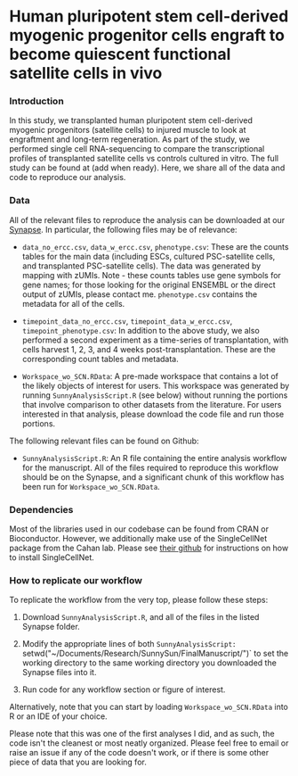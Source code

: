 # Human pluripotent stem cell-derived myogenic progenitor cells engraft to become quiescent functional satellite cells in vivo

### Introduction
In this study, we transplanted human pluripotent stem cell-derived myogenic progenitors (satellite cells) to injured muscle to look at engraftment and long-term regeneration. As part of the study, we performed single cell RNA-sequencing to compare the transcriptional profiles of transplanted satellite cells vs controls cultured in vitro. The full study can be found at (add when ready). Here, we share all of the data and code to reproduce our analysis.

### Data
All of the relevant files to reproduce the analysis can be downloaded at our [Synapse](https://www.synapse.org/#!Synapse:syn24178532/files/). In particular, the following files may be of relevance:

- `data_no_ercc.csv`, `data_w_ercc.csv`, `phenotype.csv`: These are the counts tables for the main data (including ESCs, cultured PSC-satellite cells, and transplanted PSC-satellite cells). The data was generated by mapping with zUMIs. Note - these counts tables use gene symbols for gene names; for those looking for the original ENSEMBL or the direct output of zUMIs, please contact me. `phenotype.csv` contains the metadata for all of the cells.

- `timepoint_data_no_ercc.csv`, `timepoint_data_w_ercc.csv`, `timepoint_phenotype.csv`: In addition to the above study, we also performed a second experiment as a time-series of transplantation, with cells harvest 1, 2, 3, and 4 weeks post-transplantation. These are the corresponding count tables and metadata.

- `Workspace_wo_SCN.RData`: A pre-made workspace that contains a lot of the likely objects of interest for users. This workspace was generated by running `SunnyAnalysisScript.R` (see below) without running the portions that involve comparison to other datasets from the literature. For users interested in that analysis, please download the code file and run those portions.

The following relevant files can be found on Github:

- `SunnyAnalysisScript.R`: An R file containing the entire analysis workflow for the manuscript. All of the files required to reproduce this workflow should be on the Synapse, and a significant chunk of this workflow has been run for `Workspace_wo_SCN.RData`.

### Dependencies
Most of the libraries used in our codebase can be found from CRAN or Bioconductor. However, we additionally make use of the SingleCellNet package from the Cahan lab. Please see [their github](https://github.com/pcahan1/singleCellNet) for instructions on how to install SingleCellNet.

### How to replicate our workflow
To replicate the workflow from the very top, please follow these steps:

1. Download `SunnyAnalysisScript.R`, and all of the files in the listed Synapse folder.

2. Modify the appropriate lines of both `SunnyAnalysisScript: `setwd("~/Documents/Research/SunnySun/FinalManuscript/")` to set the working directory to the same working directory you downloaded the Synapse files into it.

3. Run code for any workflow section or figure of interest.

Alternatively, note that you can start by loading `Workspace_wo_SCN.RData` into R or an IDE of your choice.

Please note that this was one of the first analyses I did, and as such, the code isn't the cleanest or most neatly organized. Please feel free to email or raise an issue if any of the code doesn't work, or if there is some other piece of data that you are looking for.
